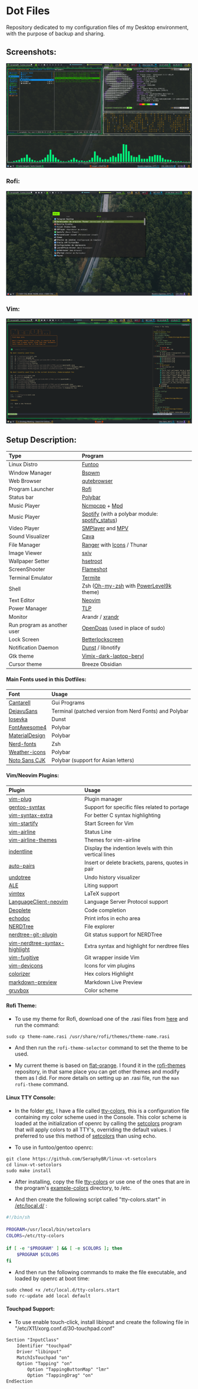 # Dot Files
Repository dedicated to my configuration files of my Desktop environment, with the purpose of backup and sharing.

## Screenshots:

![Screenshot-1](Screenshots/Screenshot1.png)

### Rofi:

![Screenshot-2](Screenshots/Screenshot2.png)

### Vim:

![Screenshot-3](Screenshots/Screenshot3.png)

## Setup Description:
| Type | Program |
|:--- | :---- |
| Linux Distro | [Funtoo](https://www.funtoo.org/Welcome) |
| Window Manager | [Bspwm](https://github.com/baskerville/bspwm) |
| Web Browser | [qutebrowser](https://qutebrowser.org/) |
| Program Launcher | [Rofi](https://github.com/DaveDavenport/rofi) |
| Status bar | [Polybar](https://github.com/jaagr/polybar) |
| Music Player | [Ncmpcpp](https://rybczak.net/ncmpcpp/) + [Mpd](https://github.com/MusicPlayerDaemon/MPD) |
| Music Player | [Spotify](https://www.spotify.com/) (with a polybar module: [spotify_status](https://github.com/Jvanrhijn/polybar-spotify)) |
| Vídeo Player | [SMPlayer](https://www.smplayer.info/) and [MPV](https://mpv.io/) |
| Sound Visualizer | [Cava](https://github.com/karlstav/cava) |
| File Manager  | [Ranger](https://github.com/ranger/ranger) with [Icons](https://github.com/alexanderjeurissen/ranger_devicons) / Thunar |
| Image Viewer | [sxiv](https://github.com/muennich/sxiv) |
| Wallpaper Setter | [hsetroot](https://github.com/himdel/hsetroot) |
| ScreenShooter | [Flameshot](https://github.com/lupoDharkael/flameshot) |
| Terminal Emulator | [Termite](https://github.com/thestinger/termite) |
| Shell | Zsh ([Oh-my-zsh](https://github.com/robbyrussell/oh-my-zsh) with [PowerLevel9k](https://github.com/bhilburn/powerlevel9k) theme) |
| Text Editor | [Neovim](https://neovim.io/) |
| Power Manager | [TLP](http://linrunner.de/en/tlp/docs/tlp-linux-advanced-power-management.html) |
| Monitor | Arandr / [xrandr](https://wiki.archlinux.org/index.php/xrandr) | 
| Run program as another user | [OpenDoas](https://github.com/Duncaen/OpenDoas) (used in place of sudo) |
| Lock Screen | [Betterlockscreen](https://github.com/pavanjadhaw/betterlockscreen) |
| Notification Daemon | [Dunst](https://github.com/dunst-project/dunst) / libnotify |
| Gtk theme | [Vimix-dark-laptop-beryl](https://github.com/vinceliuice/vimix-gtk-themes) |
| Cursor theme | Breeze Obsidian |

#### Main Fonts used in this Dotfiles:
| Font | Usage |
| :--- | :--- |
| [Cantarell](https://github.com/GNOME/cantarell-fonts) | Gui Programs |
| [DejavuSans](https://github.com/dejavu-fonts/dejavu-fonts) | Terminal (patched version from Nerd Fonts) and Polybar |
| [Iosevka](https://be5invis.github.io/Iosevka/) | Dunst |
| [FontAwesome4](https://github.com/FortAwesome/Font-Awesome/tree/fa-4) | Polybar |
| [MaterialDesign](https://github.com/google/material-design-icons) | Polybar |
| [Nerd-fonts](https://github.com/ryanoasis/nerd-fonts) | Zsh |
| [Weather-icons](https://erikflowers.github.io/weather-icons/) | Polybar |
| [Noto Sans CJK](https://www.google.com/get/noto/help/cjk/) | Polybar (support for Asian letters) |

#### Vim/Neovim Plugins:
| Plugin | Usage |
| :---   | :---  |
| [vim-plug](https://github.com/junegunn/vim-plug) | Plugin manager |
| [gentoo-syntax](https://github.com/gentoo/gentoo-syntax) | Support for specific files related to portage |
| [vim-syntax-extra](https://github.com/justinmk/vim-syntax-extra) | For better C syntax highlighting |
| [vim-startify](https://github.com/mhinz/vim-startify) | Start Screen for Vim |
| [vim-airline](https://github.com/vim-airline/vim-airline) | Status Line |
| [vim-airline-themes](https://github.com/vim-airline/vim-airline-themes) | Themes for vim-airline |
| [indentline](https://github.com/Yggdroot/indentLine) | Display the indention levels with thin vertical lines |
| [auto-pairs](https://github.com/jiangmiao/auto-pairs) | Insert or delete brackets, parens, quotes in pair |
| [undotree](https://github.com/mbbill/undotree) | Undo history visualizer |
| [ALE](https://github.com/w0rp/ale) | Liting support |
| [vimtex](https://github.com/lervag/vimtex) | LaTeX support |
| [LanguageClient-neovim](https://github.com/autozimu/LanguageClient-neovim) | Language Server Protocol support |
| [Deoplete](https://github.com/Shougo/deoplete.nvim) | Code completion |
| [echodoc](https://github.com/Shougo/echodoc.vim) | Print infos in echo area |
| [NERDTree](https://github.com/scrooloose/nerdtree) | File explorer
| [nerdtree-git-plugin](https://github.com/Xuyuanp/nerdtree-git-plugin) | Git status support for NERDTree |
| [vim-nerdtree-syntax-highlight](https://github.com/tiagofumo/vim-nerdtree-syntax-highlight) | Extra syntax and highlight for nerdtree files |
| [vim-fugitive](https://github.com/tpope/vim-fugitive) | Git wrapper inside Vim |
| [vim-devicons](https://github.com/ryanoasis/vim-devicons) | Icons for vim plugins |
| [colorizer](https://github.com/chrisbra/Colorizer) | Hex colors Highlight |
| [markdown-preview](https://github.com/iamcco/markdown-preview.vim) | Markdown Live Preview |
| [gruvbox](https://github.com/morhetz/gruvbox) | Color scheme | 

#### Rofi Theme:
* To use my theme for Rofi, download one of the .rasi files from [here](Rofi/Themes) and run the command:

``` 
sudo cp theme-name.rasi /usr/share/rofi/themes/theme-name.rasi  
```
* And then run the `rofi-theme-selector` command to set the theme to be used.

* My current theme is based on [flat-orange](https://github.com/DaveDavenport/rofi-themes/blob/master/User%20Themes/flat-orange.rasi).
I found it in the [rofi-themes](https://github.com/DaveDavenport/rofi-themes/tree/master/User%20Themes) repository, 
in that same place you can get other themes and modify them as I did. For more details on setting up an .rasi file, run the `man rofi-theme` command.


#### Linux TTY Console:
* In the folder [etc](etc), I have a file called [tty-colors](etc/tty-colors), this is a configuration file containing my color scheme used in the Console. 
  This color scheme is loaded at the initialization of openrc by calling the [setcolors](https://github.com/SeraphyBR/linux-vt-setcolors) 
  program that will apply colors to all TTY's, overriding the default values. 
  I preferred to use this method of [setcolors](https://github.com/SeraphyBR/linux-vt-setcolors) than using echo.

* To use in funtoo/gentoo openrc: 

``` 
git clone https://github.com/SeraphyBR/linux-vt-setcolors
cd linux-vt-setcolors
sudo make install
```

* After installing, copy the file [tty-colors](etc/tty-colors) or use one of the ones that are in the program's
[example-colors](https://github.com/SeraphyBR/linux-vt-setcolors/tree/master/example-colors) directory, to /etc.

* And then create the following script called "tty-colors.start" in [/etc/local.d/](https://wiki.gentoo.org/wiki//etc/local.d) :

``` sh
#!/bin/sh

PROGRAM=/usr/local/bin/setcolors
COLORS=/etc/tty-colors

if [ -e "$PROGRAM" ] && [ -e $COLORS ]; then
    $PROGRAM $COLORS
fi

```

* And then run the following commands to make the file executable, and loaded by openrc at boot time:

```
sudo chmod +x /etc/local.d/tty-colors.start
sudo rc-update add local default
```

#### Touchpad Support: 
* To use enable touch-click, install libinput and create the following file in "/etc/X11/xorg.conf.d/30-touchpad.conf"

```  
Section "InputClass"
	Identifier "touchpad"
	Driver "libinput"
	MatchIsTouchpad "on"
	Option "Tapping" "on"
        Option "TappingButtonMap" "lmr"
        Option "TappingDrag" "on"
EndSection 	
```





